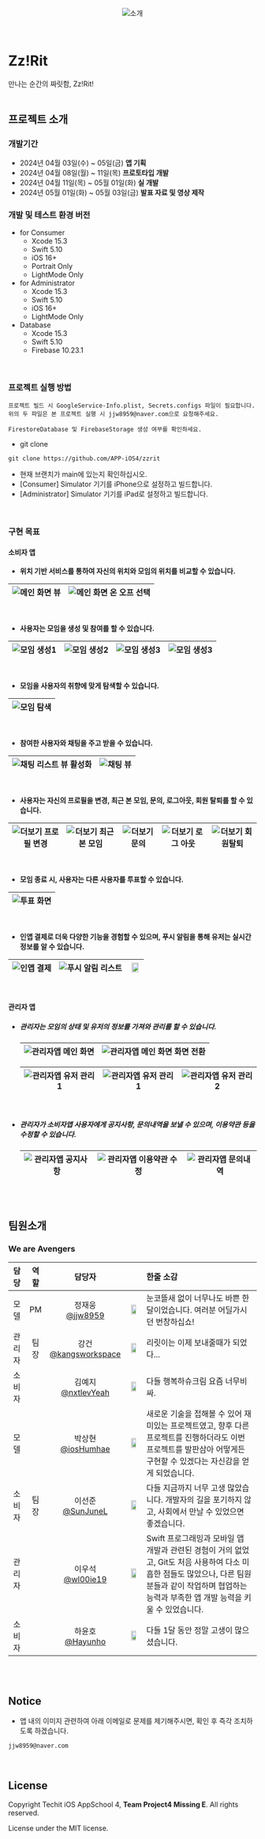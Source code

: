 <center>

![소개](./img/readmeTitle/readme_title3.png)

</center>

<br>

# Zz!Rit
만나는 순간의 짜릿함, Zz!Rit!
<br>
<br>

## 프로젝트 소개
### 개발기간
- 2024년 04월 03일(수) ~ 05일(금) <b>앱 기획</b>
- 2024년 04월 08일(월) ~ 11일(목) <b>프로토타입 개발</b>
- 2024년 04월 11일(목) ~ 05월 01일(화) <b>실 개발</b>
- 2024년 05월 01일(화) ~ 05월 03일(금) <b>발표 자료 및 영상 제작</b>


### 개발 및 테스트 환경 버전
- for Consumer
    - Xcode 15.3
    - Swift 5.10
    - iOS 16+
    - Portrait Only
    - LightMode Only
- for Administrator
    - Xcode 15.3
    - Swift 5.10
    - iOS 16+
    - LightMode Only
- Database
    - Xcode 15.3
    - Swift 5.10
    - Firebase 10.23.1
<br>

### 프로젝트 실행 방법
```
프로젝트 빌드 시 GoogleService-Info.plist, Secrets.configs 파일이 필요합니다.
위의 두 파일은 본 프로젝트 실행 시 jjw8959@naver.com으로 요청해주세요.

FirestoreDatabase 및 FirebaseStorage 생성 여부를 확인하세요.
```
- git clone
```
git clone https://github.com/APP-iOS4/zzrit
```
- 현재 브랜치가 main에 있는지 확인하십시오.
- [Consumer] Simulator 기기를 iPhone으로 설정하고 빌드합니다.
- [Administrator] Simulator 기기를 iPad로 설정하고 빌드합니다.
<br>

### 구현 목표
#### 소비자 앱
 - <b> 위치 기반 서비스를 통하여 자신의 위치와 모임의 위치를 비교할 수 있습니다. </b>

  | ![메인 화면 뷰](./img/GIF/MainView1.gif) | ![메인 화면 온 오프 선택](./img/GIF/MainView2.gif) | 
  |--|--|

<br>

 - <b> 사용자는 모임을 생성 및 참여를 할 수 있습니다. </b>

  | ![모임 생성1](./img/GIF/RoomCreateView1.gif) | ![모임 생성2](./img/GIF/RoomCreateView2.gif) | ![모임 생성3](./img/GIF/RoomCreateView3.gif) |  ![모임 생성3](./img/GIF/ParticipateView.gif) |
  |--|--|--|--|

<br>

 - <b> 모임을 사용자의 취향에 맞게 탐색할 수 있습니다. </b>

  | ![모임 탐색](./img/GIF/SearchView.gif) | 
  |--|

<br>

 - <b> 참여한 사용자와 채팅을 주고 받을 수 있습니다. </b>

  | ![채팅 리스트 뷰 활성화](./img/GIF/ChatListView.gif) | ![채팅 뷰](./img/GIF/ChattingView.gif) | 
  |--|--|

<br>

 - <b> 사용자는 자신의 프로필을 변경, 최근 본 모임, 문의, 로그아웃, 회원 탈퇴를 할 수 있습니다. </b>

 | ![더보기 프로필 변경](./img/GIF/MoreInfoView_ChangeProfile.gif) | ![더보기 최근 본 모임](./img/GIF/MoreInfoView_Recent.gif) | ![더보기 문의](./img/GIF/MoreInfoView_Contact.gif) | ![더보기 로그 아웃](./img/GIF/MoreInfoView_Logout.gif) | ![더보기 회원탈퇴](./img/GIF/MoreInfoView_Secession.gif) |
  |--|--|--|--|--|

<br>

 - <b> 모임 종료 시, 사용자는 다른 사용자를 투표할 수 있습니다. </b>

  | ![투표 화면](./img/GIF/VoteView.gif) |
  |--|

<br>

 - <b> 인앱 결제로 더욱 다양한 기능을 경험할 수 있으며, 푸시 알림을 통해 유저는 실시간 정보를 알 수 있습니다. </b>

  |![인앱 결제](./img/GIF/PurchaseView.gif) | ![푸시 알림 리스트](./img/GIF/PushView.gif) | <img src="./img/GIF/BackgroundPushView.gif" width="85%"/> |
  |--|--|--|


<br>

#### 관리자 앱
- ##### 관리자는 모임의 상태 및 유저의 정보를 가져와 관리를 할 수 있습니다.
 
  |![관리자앱 메인 화면](./img/GIF/Admin/MainView.gif) | ![관리자앱 메인 화면 화면 전환](./img/GIF/Admin/MainView_Landscape.gif) |
  |--|--|

  | ![관리자앱 유저 관리1](./img/GIF/Admin/RoomView.gif) | ![관리자앱 유저 관리1](./img/GIF/Admin/UserView1.gif) | ![관리자앱 유저 관리2](./img/GIF/Admin/UserView2.gif) |
  |--|--|--|

<br>

- ##### 관리자가 소비자앱 사용자에게 공지사항, 문의내역을 보낼 수 있으며, 이용약관 등을 수정할 수 있습니다.

  | ![관리자앱 공지사항](./img/GIF/Admin/Notification.gif) | ![관리자앱 이용약관 수정](./img/GIF/Admin/ChangeTermOfUseView.gif) | ![관리자앱 문의내역](./img/GIF/Admin/ContactView.gif) |
  |--|--|--|

<br>

<!--

|담당자|구현내용|
|:---:|:---:|
|누구누구|뭘 하셨나요?|
|누구누구|뭘 하셨나요?|
|누구누구|뭘 하셨나요?|
|누구누구|뭘 하셨나요?|
|누구누구|뭘 하셨나요?|
|누구누구|뭘 하셨나요?|
|누구누구|뭘 하셨나요?|

<br>
-->
<br>

## 팀원소개
### We are Avengers
|담당|역할|담당자||한줄 소감|
|:---:|:---:|:---:|:---:|:---|
|모델|PM|정재웅<br>[@jjw8959](https://github.com/jjw8959)|<img src="https://avatars.githubusercontent.com/u/76551806?v=4" width="70%">|눈코뜰새 없이 너무나도 바쁜 한달이었습니다. 여러분 어딜가시던 번창하십쇼!|
|관리자|팀장|강건<br>[@kangsworkspace](https://github.com/kangsworkspace)|<img src="https://avatars.githubusercontent.com/u/141600830?v=4" width="70%">|리릿이는 이제 보내줄때가 되었다...|
|소비자||김예지<br>[@nxtlevYeah](https://github.com/nxtlevYeah)|<img src="https://avatars.githubusercontent.com/u/53979393?v=4" width="70%">|다들 행복하슈크림 요즘 너무비싸.|
|모델||박상현<br>[@iosHumhae](https://github.com/iosHumhae)|<img src="https://avatars.githubusercontent.com/u/104145414?v=4" width="70%">|새로운 기술을 접해볼 수 있어 재미있는 프로젝트였고, 향후 다른 프로젝트를 진행하더라도 이번 프로젝트를 발판삼아 어떻게든 구현할 수 있겠다는 자신감을 얻게 되었습니다.|
|소비자|팀장|이선준<br>[@SunJuneL](https://github.com/SunJuneL)|<img src="https://avatars.githubusercontent.com/u/115583150?v=4" width="70%">| 다들 지금까지 너무 고생 많았습니다. 개발자의 길을 포기하지 않고, 사회에서 만날 수 있었으면 좋겠습니다.|
|관리자||이우석<br>[@wl00ie19](https://github.com/wl00ie19)|<img src="https://avatars.githubusercontent.com/u/111495636?v=4" width="70%">|Swift 프로그래밍과 모바일 앱 개발과 관련된 경험이 거의 없었고, Git도 처음 사용하여 다소 미흡한 점들도 많았으나, 다른 팀원 분들과 같이 작업하며 협업하는 능력과 부족한 앱 개발 능력을 키울 수 있었습니다.|
|소비자||하윤호<br>[@Hayunho](https://github.com/Hayunho)|<img src="https://avatars.githubusercontent.com/u/101854288?v=4" width="70%">|다들 1달 동안 정말 고생이 많으셨습니다.|

<br>
<br>

## Notice
- 앱 내의 이미지 관련하여 아래 이메일로 문제를 제기해주시면, 확인 후 즉각 조치하도록 하겠습니다.
```
jjw8959@naver.com
```
<br>

## License
Copyright Techit iOS AppSchool 4, <b>Team Project4 Missing E</b>. All rights reserved.

License under the MIT license.
